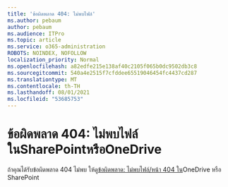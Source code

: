 ```yaml
---
title: 'ข้อผิดพลาด 404: ไม่พบไฟล์'
ms.author: pebaum
author: pebaum
ms.audience: ITPro
ms.topic: article
ms.service: o365-administration
ROBOTS: NOINDEX, NOFOLLOW
localization_priority: Normal
ms.openlocfilehash: a82edfe215e138af40c2105f065b0dc9502db3c8
ms.sourcegitcommit: 540a4e2515f7cfddee65519046454fc4437cd287
ms.translationtype: MT
ms.contentlocale: th-TH
ms.lasthandoff: 08/01/2021
ms.locfileid: "53685753"
---
```

# <a name="error-404-file-not-found-in-sharepoint-or-onedrive"></a>ข้อผิดพลาด 404: ไม่พบไฟล์ในSharePointหรือOneDrive

ถ้าคุณได้รับข้อผิดพลาด 404 ไม่พบ ให้ดู[ข้อผิดพลาด: ไม่พบไฟล์/หน้า 404 ใน](/sharepoint/troubleshoot/administration/error-404-onedrive-sharepoint)OneDrive หรือ SharePoint